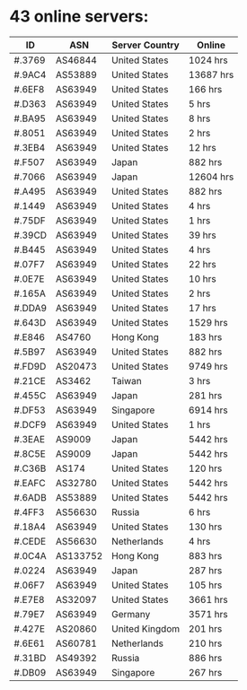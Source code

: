 # 43 online servers:

| ID | ASN | Server Country | Online |
| ------ | ------ | ------ | ------ |
| #.3769 | AS46844 | United States | 1024 hrs |
| #.9AC4 | AS53889 | United States | 13687 hrs |
| #.6EF8 | AS63949 | United States | 166 hrs |
| #.D363 | AS63949 | United States | 5 hrs |
| #.BA95 | AS63949 | United States | 8 hrs |
| #.8051 | AS63949 | United States | 2 hrs |
| #.3EB4 | AS63949 | United States | 12 hrs |
| #.F507 | AS63949 | Japan | 882 hrs |
| #.7066 | AS63949 | Japan | 12604 hrs |
| #.A495 | AS63949 | United States | 882 hrs |
| #.1449 | AS63949 | United States | 4 hrs |
| #.75DF | AS63949 | United States | 1 hrs |
| #.39CD | AS63949 | United States | 39 hrs |
| #.B445 | AS63949 | United States | 4 hrs |
| #.07F7 | AS63949 | United States | 22 hrs |
| #.0E7E | AS63949 | United States | 10 hrs |
| #.165A | AS63949 | United States | 2 hrs |
| #.DDA9 | AS63949 | United States | 17 hrs |
| #.643D | AS63949 | United States | 1529 hrs |
| #.E846 | AS4760 | Hong Kong | 183 hrs |
| #.5B97 | AS63949 | United States | 882 hrs |
| #.FD9D | AS20473 | United States | 9749 hrs |
| #.21CE | AS3462 | Taiwan | 3 hrs |
| #.455C | AS63949 | Japan | 281 hrs |
| #.DF53 | AS63949 | Singapore | 6914 hrs |
| #.DCF9 | AS63949 | United States | 1 hrs |
| #.3EAE | AS9009 | Japan | 5442 hrs |
| #.8C5E | AS9009 | Japan | 5442 hrs |
| #.C36B | AS174 | United States | 120 hrs |
| #.EAFC | AS32780 | United States | 5442 hrs |
| #.6ADB | AS53889 | United States | 5442 hrs |
| #.4FF3 | AS56630 | Russia | 6 hrs |
| #.18A4 | AS63949 | United States | 130 hrs |
| #.CEDE | AS56630 | Netherlands | 4 hrs |
| #.0C4A | AS133752 | Hong Kong | 883 hrs |
| #.0224 | AS63949 | Japan | 287 hrs |
| #.06F7 | AS63949 | United States | 105 hrs |
| #.E7E8 | AS32097 | United States | 3661 hrs |
| #.79E7 | AS63949 | Germany | 3571 hrs |
| #.427E | AS20860 | United Kingdom | 201 hrs |
| #.6E61 | AS60781 | Netherlands | 210 hrs |
| #.31BD | AS49392 | Russia | 886 hrs |
| #.DB09 | AS63949 | Singapore | 267 hrs |

